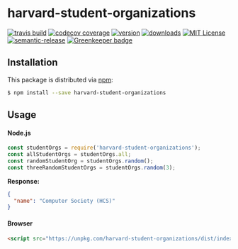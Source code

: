 # harvard-student-organizations
[![travis build](https://img.shields.io/travis/tobiasbueschel/harvard-student-organizations.svg?style=flat-square)](https://travis-ci.org/tobiasbueschel/harvard-student-organizations)
[![codecov coverage](https://img.shields.io/codecov/c/github/tobiasbueschel/harvard-student-organizations.svg?style=flat-square)](https://codecov.io/gh/tobiasbueschel/harvard-student-organizations)
[![version](https://img.shields.io/npm/v/harvard-student-organizations.svg?style=flat-square)](http://npm.im/harvard-student-organizations)
[![downloads](https://img.shields.io/npm/dm/harvard-student-organizations.svg?style=flat-square)](http://npm-stat.com/charts.html?package=harvard-student-organizations)
[![MIT License](https://img.shields.io/npm/l/harvard-student-organizations.svg?style=flat-square)](http://opensource.org/licenses/MIT)
[![semantic-release](https://img.shields.io/badge/%20%20%F0%9F%93%A6%F0%9F%9A%80-semantic--release-e10079.svg?style=flat-square)](https://github.com/semantic-release/semantic-release) [![Greenkeeper badge](https://badges.greenkeeper.io/tobiasbueschel/harvard-student-organizations.svg)](https://greenkeeper.io/)

## Installation
This package is distributed via [npm](https://www.npmjs.com/package/harvard-student-organizations):
```bash
$ npm install --save harvard-student-organizations
```

## Usage
#### Node.js
```javascript
const studentOrgs = require('harvard-student-organizations');
const allStudentOrgs = studentOrgs.all;
const randomStudentOrg = studentOrgs.random();
const threeRandomStudentOrgs = studentOrgs.random(3);
```

**Response:**
```json
{
  "name": "Computer Society (HCS)"
}
```

#### Browser
```html
<script src="https://unpkg.com/harvard-student-organizations/dist/index.umd.min.js"></script>
```
